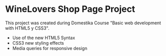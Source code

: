 # WineLovers Shop Page Project

This project was created during Domestika Course "Basic web development with HTML5 y CSS3". 
 - Use of the new HTML5 Syntax
 - CSS3 new styling effects
 - Media queries for responsive design
